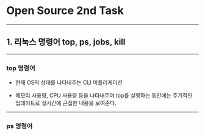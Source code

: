 # Open Source 2nd Task 
---
## 1. 리눅스 명령어 top, ps, jobs, kill
---
### top 명령어

* 현재 OS의 상태를 나타내주는 CLI 어플리케이션

* 메모리 사용량, CPU 사용량 등을 나타내주며 top를 실행하는 동안에는 주기적인 업데이트로 실시간에 근접한 내용을 보여준다.
---
### ps 명령어

